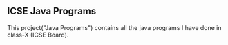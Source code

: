 ## ICSE Java Programs
This project("Java Programs") contains all the java programs I have done in class-X (ICSE Board).